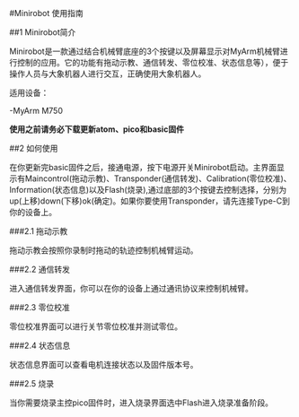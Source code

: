 #Minirobot 使用指南

##1 Minirobot简介

Minirobot是一款通过结合机械臂底座的3个按键以及屏幕显示对MyArm机械臂进行控制的应用。它的功能有拖动示教、通信转发、零位校准、状态信息等），便于操作人员与大象机器人进行交互，正确使用大象机器人。


适用设备：

-MyArm M750

**使用之前请务必下载更新atom、pico和basic固件**

##2 如何使用

在你更新完basic固件之后，接通电源，按下电源开关Minirobot启动。主界面显示有Maincontrol(拖动示教)、Transponder(通信转发)、Calibration(零位校准)、Information(状态信息)以及Flash(烧录),通过底部的3个按键去控制选择，分别为up(上移)down(下移)ok(确定)。如果你要使用Transponder，请先连接Type-C到你的设备上。

###2.1 拖动示教

拖动示教会按照你录制时拖动的轨迹控制机械臂运动。

###2.2 通信转发

进入通信转发界面，你可以在你的设备上通过通讯协议来控制机械臂。

###2.3 零位校准

零位校准界面可以进行关节零位校准并测试零位。

###2.4 状态信息

状态信息界面可以查看电机连接状态以及固件版本号。

###2.5 烧录

当你需要烧录主控pico固件时，进入烧录界面选中Flash进入烧录准备阶段。

